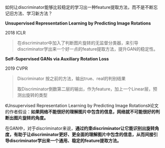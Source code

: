 如何让discriminator能够比较稳定的学习出一种feature提取方法，而不是不断忘记旧方法、学习新方法？



**Unsupervised Representation Learning by Predicting Image Rotations**

2018 ICLR

> 在discriminator中加入了判断图片旋转的无监督分类器，来引导discriminator学出来一个好一点的feature提取方法，提升GAN的稳定性。



**Self-Supervised GANs via Auxiliary Rotation Loss**

2019 CVPR

> Discriminator 按之前的方法，输出true、real的判别结果
>
> 取Discriminator倒数第二层的输出，作为feature，加上一个Linear层，预测出旋转的类型



《Unsupervised Representation Learning by Predicting Image Rotations》论文的作者假设：**如果网络不能很好的理解图片中包含的信息，网络就不可能很好的判断出图片旋转的角度。**

在GAN中，对于discriminator来说，**通过约束discriminator让它能识别出旋转角度，有助于让discriminator更好、更全面的理解图片中包含的信息，从而间接引导discriminator学出来一个通用、稳定的feature提取方法。**







